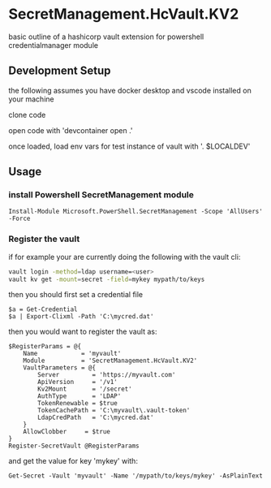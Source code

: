 # SecretManagement.HcVault.KV2

basic outline of a hashicorp vault extension for powershell credentialmanager module

## Development Setup

the following assumes you have docker desktop and vscode installed on your machine

clone code

open code with 'devcontainer open .'

once loaded, load env vars for test instance of vault with '. $LOCALDEV'

## Usage

### install Powershell SecretManagement module

```pwsh
Install-Module Microsoft.PowerShell.SecretManagement -Scope 'AllUsers' -Force
```

### Register the vault

if for example your are currently doing the following with the vault cli:

```bash
vault login -method=ldap username=<user>
vault kv get -mount=secret -field=mykey mypath/to/keys
```

then you should first set a credential file

```pwsh
$a = Get-Credential
$a | Export-Clixml -Path 'C:\mycred.dat'
```

then you would want to register the vault as:

```pwsh
$RegisterParams = @{
    Name            = 'myvault'
    Module          = 'SecretManagement.HcVault.KV2'
    VaultParameters = @{
        Server         = 'https://myvault.com'
        ApiVersion     = '/v1'
        Kv2Mount       = '/secret'
        AuthType       = 'LDAP'
        TokenRenewable = $true
        TokenCachePath = 'C:\myvault\.vault-token'
        LdapCredPath   = 'C:\mycred.dat'
    }
    AllowClobber     = $true
}
Register-SecretVault @RegisterParams
```

and get the value for key 'mykey' with:

```pwsh
Get-Secret -Vault 'myvault' -Name '/mypath/to/keys/mykey' -AsPlainText
```

